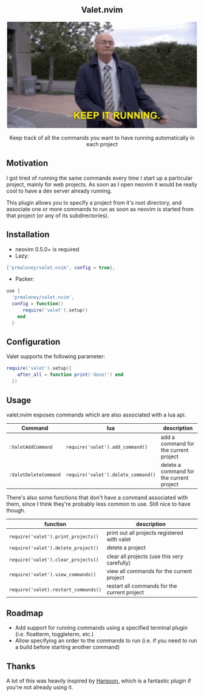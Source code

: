 <p align="center">
  <h2 align="center">Valet.nvim</h2>
</p>

<p align="center">
  <img src="keep-it-running.gif" width="500" >
</p>

<p align="center">
Keep track of all the commands you want to have running automatically in each project
</p>

## Motivation

I got tired of running the same commands every time I start up a particular
project, mainly for web projects. As soon as I open neovim it would be really
cool to have a dev server already running.

This plugin allows you to specify a
project from it's root directory, and associate one or more commands to run as
soon as neovim is started from that project (or any of its subdirectories).

## Installation

- neovim 0.5.0+ is required
- Lazy:

```lua
{'prmaloney/valet.nvim', config = true},
```

- Packer:

```lua
use {
  'prmaloney/valet.nvim',
  config = function()
      require('valet').setup()
    end
  }
```

## Configuration

Valet supports the following parameter:

```lua
require('valet').setup({
    after_all = function print('done!') end
  })
```

## Usage

valet.nvim exposes commands which are also associated with a lua api.

<!-- commands:start -->

| Command               | lua                                 | description                              |
| --------------------- | ----------------------------------- | ---------------------------------------- |
| `:ValetAddCommand`    | `require('valet').add_command()`    | add a command for the current project    |
| `:ValetDeleteCommand` | `require('valet').delete_command()` | delete a command for the current project |

<!-- commands:end -->

There's also some functions that don't have a command associated with them,
since I think they're probably less common to use. Still nice to have though.

| function                             | description                                    |
| ------------------------------------ | ---------------------------------------------- |
| `require('valet').print_projects()`  | print out all projects registered with valet   |
| `require('valet').delete_project()`  | delete a project                               |
| `require('valet').clear_projects()`  | clear all projects (use this _very_ carefully) |
| `require('valet').view_commands()`   | view all commands for the current project      |
| `require('valet).restart_commands()` | restart all commands for the current project   |

## Roadmap

- Add support for running commands using a specified terminal plugin (i.e.
  floatterm, toggleterm, etc.)
- Allow specifying an order to the commands to run (i.e. if you need to run a build before starting
  another command)

## Thanks

A lot of this was heavily inspired by [Harpoon](https://github.com/ThePrimeagen/harpoon), which is a fantastic plugin if you're not already using it.
